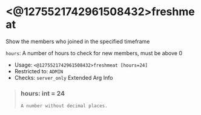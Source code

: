 # <@1275521742961508432>freshmeat
Show the members who joined in the specified timeframe<br/>

`hours`: A number of hours to check for new members, must be above 0<br/>
 - Usage: `<@1275521742961508432>freshmeat [hours=24]`
 - Restricted to: `ADMIN`
 - Checks: `server_only`
Extended Arg Info
> ### hours: int = 24
> ```
> A number without decimal places.
> ```
